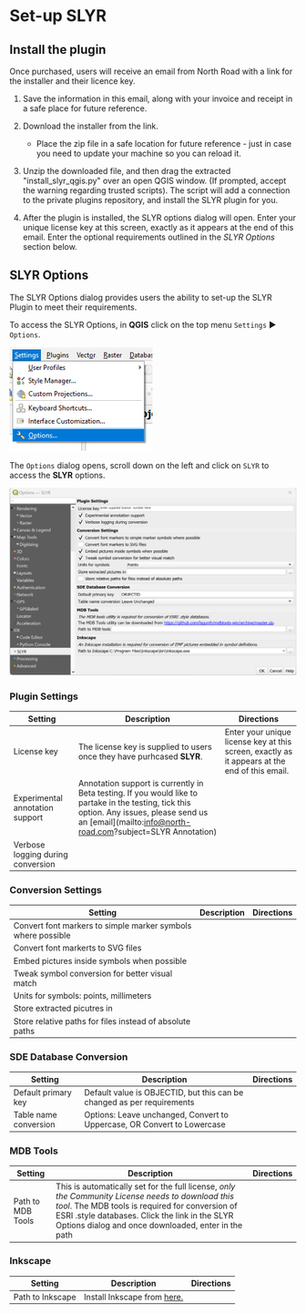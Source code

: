 # Set-up SLYR #
<!-- it would be nice to only give access to this page to purchasers -->

## Install the plugin ##
Once purchased, users will receive an email from North Road with a link for the installer and their licence key. 
1. Save the information in this email, along with your invoice and receipt in a safe place for future reference.

2. Download the installer from the link. 
      * Place the zip file in a safe location for future reference - just in case you need to update your machine so you can reload it.

3. Unzip the downloaded file, and then drag the extracted "install_slyr_qgis.py" over an open QGIS window. (If prompted, accept the warning regarding trusted scripts). The script will add a connection to the private plugins repository, and install the SLYR plugin for you.

4. After the plugin is installed, the SLYR options dialog will open. Enter your unique license key at this screen, exactly as it appears at the end of this email. Enter the optional requirements outlined in the *SLYR Options* section below.

## SLYR Options ##
The SLYR Options dialog provides users the ability to set-up the SLYR Plugin to meet their requirements. 

To access the SLYR Options, in **QGIS** click on the top menu `Settings` ▶️ `Options`.

![Settings Options](../images/settings_options.png)

The `Options` dialog opens, scroll down on the left and click on `SLYR` to access the **SLYR** options.

![SLYR Options](../images/settings_options_slyr_edit2.png)

### Plugin Settings ###
| Setting | Description | Directions |
| ---| --- | --- |
License key | The license key is supplied to users once they have purhcased **SLYR**. | Enter your unique license key at this screen, exactly as it appears at the end of this email.
Experimental annotation support | Annotation support is currently in Beta testing. If you would like to partake in the testing, tick this option. Any issues, please send us an [email](mailto:info@north-road.com?subject=SLYR Annotation) | 
Verbose logging during conversion |  | 

### Conversion Settings ###
| Setting | Description | Directions |
| ---| --- | --- |
Convert font markers to simple marker symbols where possible |  | 
Convert font markerts to SVG files |  | 
Embed pictures inside symbols when possible |  | 
Tweak symbol conversion for better visual match |  |  |  | 
Units for symbols: points, millimeters |  | 
Store extracted picutres in |  | 
Store relative paths for files instead of absolute paths |  | 

### SDE Database Conversion ###
| Setting | Description | Directions |
| ---| --- | --- |
Default primary key | Default value is OBJECTID, but this can be changed as per requirements |
Table name conversion | Options: Leave unchanged, Convert to Uppercase, OR Convert to Lowercase |

### MDB Tools ###

| Setting | Description | Directions |
| ---| --- | --- |
Path to MDB Tools | This is automatically set for the full license, *only the Community License needs to download this tool*. The MDB tools is required for conversion of ESRI .style databases. Click the link in the SLYR Options dialog and once downloaded, enter in the path|

### Inkscape ###
| Setting | Description | Directions |
| ---| --- | --- |
Path to Inkscape | Install Inkscape from [here.](https://inkscape.org) |
